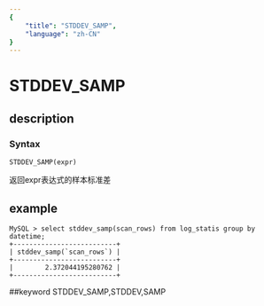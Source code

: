 ```yaml
---
{
    "title": "STDDEV_SAMP",
    "language": "zh-CN"
}
---
```


# STDDEV_SAMP
## description
### Syntax

`STDDEV_SAMP(expr)`


返回expr表达式的样本标准差

## example
```
MySQL > select stddev_samp(scan_rows) from log_statis group by datetime;
+--------------------------+
| stddev_samp(`scan_rows`) |
+--------------------------+
|        2.372044195280762 |
+--------------------------+
```
##keyword
STDDEV_SAMP,STDDEV,SAMP
